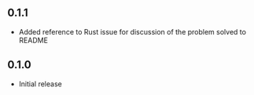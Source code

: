 0.1.1
-----
- Added reference to Rust issue for discussion of the problem solved
  to README


0.1.0
-----
- Initial release
